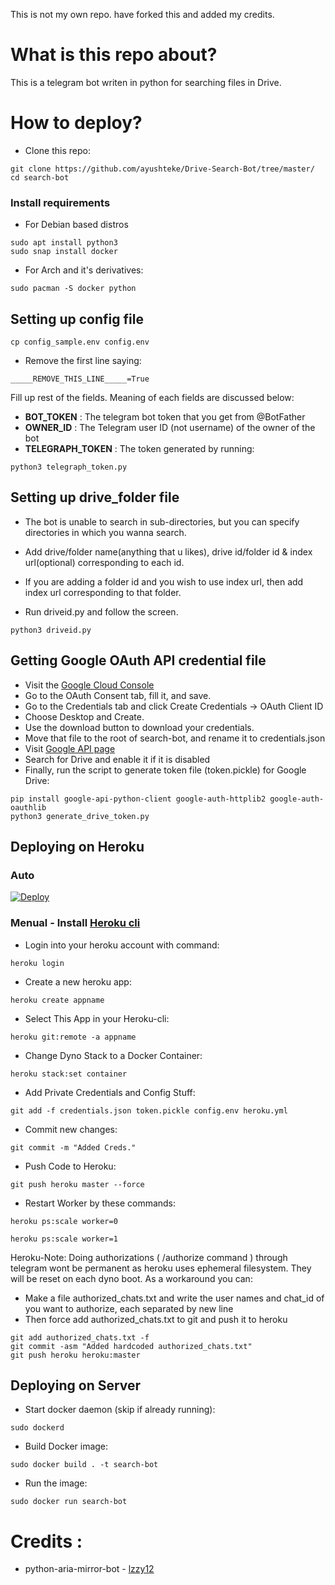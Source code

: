 This is not my own repo.
have forked this and added my credits.


# What is this repo about?
This is a telegram bot writen in python for searching files in Drive.

# How to deploy?

- Clone this repo:
```
git clone https://github.com/ayushteke/Drive-Search-Bot/tree/master/
cd search-bot
```

### Install requirements

- For Debian based distros
```
sudo apt install python3
sudo snap install docker 
```
- For Arch and it's derivatives:
```
sudo pacman -S docker python
```

## Setting up config file
```
cp config_sample.env config.env
```
- Remove the first line saying:
```
_____REMOVE_THIS_LINE_____=True
```
Fill up rest of the fields. Meaning of each fields are discussed below:
- **BOT_TOKEN** : The telegram bot token that you get from @BotFather
- **OWNER_ID** : The Telegram user ID (not username) of the owner of the bot
- **TELEGRAPH_TOKEN** : The token generated by running:
```
python3 telegraph_token.py
```

## Setting up drive_folder file

- The bot is unable to search in sub-directories, but you can specify directories in which you wanna search.
- Add drive/folder name(anything that u likes), drive id/folder id & index url(optional) corresponding to each id.
- If you are adding a folder id and you wish to use index url, then add index url corresponding to that folder.

- Run driveid.py and follow the screen.
```
python3 driveid.py
```

## Getting Google OAuth API credential file

- Visit the [Google Cloud Console](https://console.developers.google.com/apis/credentials)
- Go to the OAuth Consent tab, fill it, and save.
- Go to the Credentials tab and click Create Credentials -> OAuth Client ID
- Choose Desktop and Create.
- Use the download button to download your credentials.
- Move that file to the root of search-bot, and rename it to credentials.json
- Visit [Google API page](https://console.developers.google.com/apis/library)
- Search for Drive and enable it if it is disabled
- Finally, run the script to generate token file (token.pickle) for Google Drive:
```
pip install google-api-python-client google-auth-httplib2 google-auth-oauthlib
python3 generate_drive_token.py
```

## Deploying on Heroku
### Auto
[![Deploy](https://www.herokucdn.com/deploy/button.svg)](https://heroku.com/deploy?)
### Menual - Install [Heroku cli](https://devcenter.heroku.com/articles/heroku-cli)
- Login into your heroku account with command:
```
heroku login
```
- Create a new heroku app:
```
heroku create appname	
```
- Select This App in your Heroku-cli: 
```
heroku git:remote -a appname
```
- Change Dyno Stack to a Docker Container:
```
heroku stack:set container
```
- Add Private Credentials and Config Stuff:
```
git add -f credentials.json token.pickle config.env heroku.yml
```
- Commit new changes:
```
git commit -m "Added Creds."
```
- Push Code to Heroku:
```
git push heroku master --force
```
- Restart Worker by these commands:
```
heroku ps:scale worker=0
```
```
heroku ps:scale worker=1	 	
```
Heroku-Note: Doing authorizations ( /authorize command ) through telegram wont be permanent as heroku uses ephemeral filesystem. They will be reset on each dyno boot. As a workaround you can:
- Make a file authorized_chats.txt and write the user names and chat_id of you want to authorize, each separated by new line
- Then force add authorized_chats.txt to git and push it to heroku
```
git add authorized_chats.txt -f
git commit -asm "Added hardcoded authorized_chats.txt"
git push heroku heroku:master
```

## Deploying on Server
- Start docker daemon (skip if already running):
```
sudo dockerd
```
- Build Docker image:
```
sudo docker build . -t search-bot
```
- Run the image:
```
sudo docker run search-bot
```
# Credits :

- python-aria-mirror-bot - [lzzy12](https://github.com/lzzy12/python-aria-mirror-bot)
